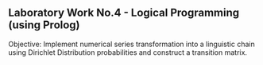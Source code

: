 ## Laboratory Work No.4 - Logical Programming (using Prolog)
Objective: Implement numerical series transformation into a linguistic chain using Dirichlet Distribution probabilities and construct a transition matrix.
